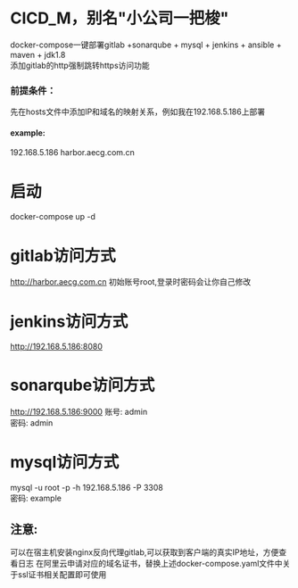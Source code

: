 # CICD_M，别名"小公司一把梭"
docker-compose一键部署gitlab +sonarqube + mysql + jenkins + ansible + maven + jdk1.8  
添加gitlab的http强制跳转https访问功能

### 前提条件：
先在hosts文件中添加IP和域名的映射关系，例如我在192.168.5.186上部署
#### example:
192.168.5.186 harbor.aecg.com.cn
# 启动 
docker-compose up -d

# gitlab访问方式
http://harbor.aecg.com.cn
初始账号root,登录时密码会让你自己修改


# jenkins访问方式
http://192.168.5.186:8080



# sonarqube访问方式
http://192.168.5.186:9000
账号: admin  
密码: admin  



# mysql访问方式
mysql -u root -p -h 192.168.5.186 -P 3308  
密码:  example

## 注意:  
可以在宿主机安装nginx反向代理gitlab,可以获取到客户端的真实IP地址，方便查看日志
在阿里云申请对应的域名证书，替换上述docker-compose.yaml文件中关于ssl证书相关配置即可使用
